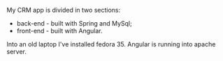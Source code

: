 My CRM app is divided in two sections: 
- back-end - built with Spring and MySql;
- front-end - built with Angular.

Into an old laptop I've installed fedora 35.
Angular is running into apache server.

